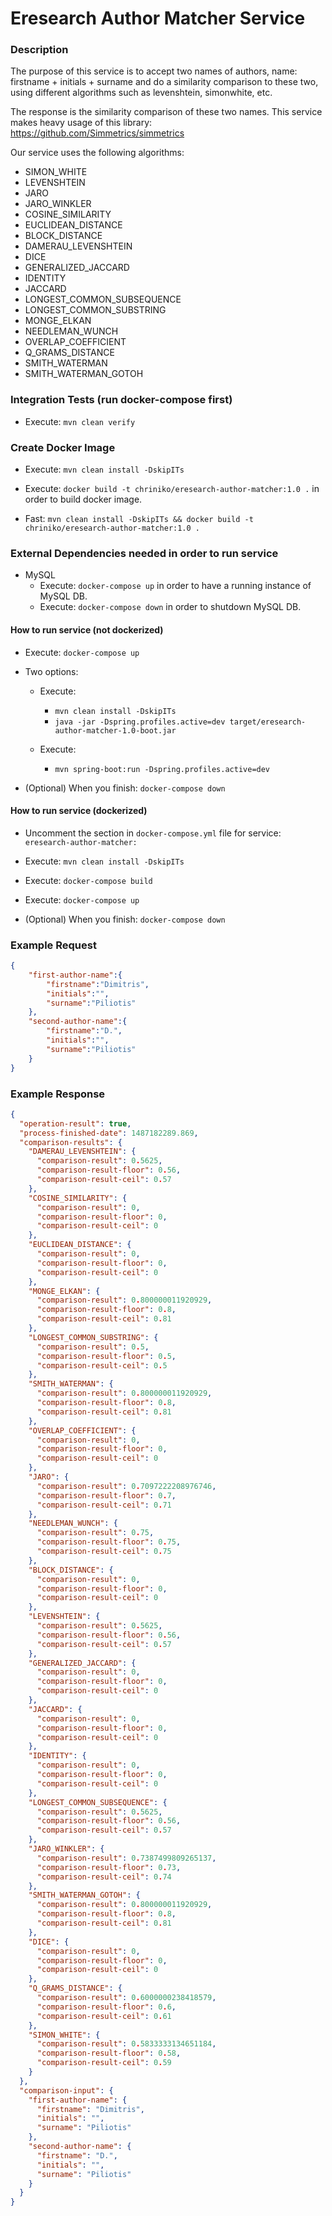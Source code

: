 # Eresearch Author Matcher Service #


### Description

The purpose of this service is to accept two names of authors, name: firstname + initials + surname
and do a similarity comparison to these two, using different algorithms such as levenshtein, simonwhite, etc.

The response is the similarity comparison of these two names.
This service makes heavy usage of this library: https://github.com/Simmetrics/simmetrics

Our service uses the following algorithms:
* SIMON_WHITE
* LEVENSHTEIN
* JARO
* JARO_WINKLER
* COSINE_SIMILARITY
* EUCLIDEAN_DISTANCE
* BLOCK_DISTANCE
* DAMERAU_LEVENSHTEIN
* DICE
* GENERALIZED_JACCARD
* IDENTITY
* JACCARD
* LONGEST_COMMON_SUBSEQUENCE
* LONGEST_COMMON_SUBSTRING
* MONGE_ELKAN
* NEEDLEMAN_WUNCH
* OVERLAP_COEFFICIENT
* Q_GRAMS_DISTANCE
* SMITH_WATERMAN
* SMITH_WATERMAN_GOTOH


### Integration Tests (run docker-compose first)

* Execute: `mvn clean verify`


### Create Docker Image
* Execute: `mvn clean install -DskipITs`
* Execute: `docker build -t chriniko/eresearch-author-matcher:1.0 .` in order to build docker image.

* Fast: `mvn clean install -DskipITs && docker build -t chriniko/eresearch-author-matcher:1.0 .`


### External Dependencies needed in order to run service

* MySQL
    * Execute: `docker-compose up` in order to have a running instance of MySQL DB.
    * Execute: `docker-compose down` in order to shutdown MySQL DB.


#### How to run service (not dockerized)
* Execute: `docker-compose up`

* Two options:
    * Execute: 
        * `mvn clean install -DskipITs`
        * `java -jar -Dspring.profiles.active=dev target/eresearch-author-matcher-1.0-boot.jar`
                
    * Execute:
        * `mvn spring-boot:run -Dspring.profiles.active=dev`

* (Optional) When you finish: `docker-compose down`


#### How to run service (dockerized)
* Uncomment the section in `docker-compose.yml` file for service: `eresearch-author-matcher:`

* Execute: `mvn clean install -DskipITs`

* Execute: `docker-compose build`

* Execute: `docker-compose up`

* (Optional) When you finish: `docker-compose down`


### Example Request

```json
{
	"first-author-name":{
		"firstname":"Dimitris",
		"initials":"",
		"surname":"Piliotis"
	},
	"second-author-name":{
		"firstname":"D.",
		"initials":"",
		"surname":"Piliotis"
	}
}

```



### Example Response

```json
{
  "operation-result": true,
  "process-finished-date": 1487182289.869,
  "comparison-results": {
    "DAMERAU_LEVENSHTEIN": {
      "comparison-result": 0.5625,
      "comparison-result-floor": 0.56,
      "comparison-result-ceil": 0.57
    },
    "COSINE_SIMILARITY": {
      "comparison-result": 0,
      "comparison-result-floor": 0,
      "comparison-result-ceil": 0
    },
    "EUCLIDEAN_DISTANCE": {
      "comparison-result": 0,
      "comparison-result-floor": 0,
      "comparison-result-ceil": 0
    },
    "MONGE_ELKAN": {
      "comparison-result": 0.800000011920929,
      "comparison-result-floor": 0.8,
      "comparison-result-ceil": 0.81
    },
    "LONGEST_COMMON_SUBSTRING": {
      "comparison-result": 0.5,
      "comparison-result-floor": 0.5,
      "comparison-result-ceil": 0.5
    },
    "SMITH_WATERMAN": {
      "comparison-result": 0.800000011920929,
      "comparison-result-floor": 0.8,
      "comparison-result-ceil": 0.81
    },
    "OVERLAP_COEFFICIENT": {
      "comparison-result": 0,
      "comparison-result-floor": 0,
      "comparison-result-ceil": 0
    },
    "JARO": {
      "comparison-result": 0.7097222208976746,
      "comparison-result-floor": 0.7,
      "comparison-result-ceil": 0.71
    },
    "NEEDLEMAN_WUNCH": {
      "comparison-result": 0.75,
      "comparison-result-floor": 0.75,
      "comparison-result-ceil": 0.75
    },
    "BLOCK_DISTANCE": {
      "comparison-result": 0,
      "comparison-result-floor": 0,
      "comparison-result-ceil": 0
    },
    "LEVENSHTEIN": {
      "comparison-result": 0.5625,
      "comparison-result-floor": 0.56,
      "comparison-result-ceil": 0.57
    },
    "GENERALIZED_JACCARD": {
      "comparison-result": 0,
      "comparison-result-floor": 0,
      "comparison-result-ceil": 0
    },
    "JACCARD": {
      "comparison-result": 0,
      "comparison-result-floor": 0,
      "comparison-result-ceil": 0
    },
    "IDENTITY": {
      "comparison-result": 0,
      "comparison-result-floor": 0,
      "comparison-result-ceil": 0
    },
    "LONGEST_COMMON_SUBSEQUENCE": {
      "comparison-result": 0.5625,
      "comparison-result-floor": 0.56,
      "comparison-result-ceil": 0.57
    },
    "JARO_WINKLER": {
      "comparison-result": 0.7387499809265137,
      "comparison-result-floor": 0.73,
      "comparison-result-ceil": 0.74
    },
    "SMITH_WATERMAN_GOTOH": {
      "comparison-result": 0.800000011920929,
      "comparison-result-floor": 0.8,
      "comparison-result-ceil": 0.81
    },
    "DICE": {
      "comparison-result": 0,
      "comparison-result-floor": 0,
      "comparison-result-ceil": 0
    },
    "Q_GRAMS_DISTANCE": {
      "comparison-result": 0.6000000238418579,
      "comparison-result-floor": 0.6,
      "comparison-result-ceil": 0.61
    },
    "SIMON_WHITE": {
      "comparison-result": 0.5833333134651184,
      "comparison-result-floor": 0.58,
      "comparison-result-ceil": 0.59
    }
  },
  "comparison-input": {
    "first-author-name": {
      "firstname": "Dimitris",
      "initials": "",
      "surname": "Piliotis"
    },
    "second-author-name": {
      "firstname": "D.",
      "initials": "",
      "surname": "Piliotis"
    }
  }
}

```


